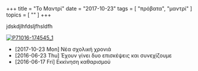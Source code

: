 +++
title = "Το Μαντρί"
date = "2017-10-23"
tags = [ "πρόβατα", "μαντρί" ]
topics = [ "" ]
+++


jdskdjlhfdsljfhsldfh


<a href='https://postimg.org/image/4vczez1at/' target='_blank'><img src='https://s26.postimg.org/5xn5xik49/P71016-174545_1.jpg' border='0' alt='P71016-174545_1'/></a>

-   <span class="timestamp-wrapper"><span class="timestamp">[2017-10-23 Mon] </span></span> Νέα σχολική χρονιά
-   <span class="timestamp-wrapper"><span class="timestamp">[2016-06-23 Thu] </span></span> Έχουν γίνει δυο επισκέψεις και συνεχίζουμε
-   <span class="timestamp-wrapper"><span class="timestamp">[2016-06-17 Fri] </span></span> Εκκίνηση καθαρισμού
